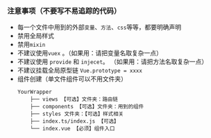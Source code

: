 


### 注意事项（不要写不易追踪的代码）
- 每一个文件中用到的外部`变量`、`方法`、`css`等等，都要明确声明
- 禁用全局样式
- 禁用`mixin`
- 不建议使用`vuex` 。（如果用：请把变量名取复杂一点）
- 不建议使用 `provide` 和 `injecet`。 （如果用：请把方法名取复杂一点）
- 不建议挂载全局原型链 `Vue.prototype = xxxx`
- 组件创建（单文件组件可以不用文件夹）
  ```
  YourWrapper
      ├── views 【可选】文件夹：路由链
      ├── components 【可选】文件夹：用到的组件
      ├── styles 文件夹：【可选】样式相关
      ├── index.ts/index.js 【可选】
      └── index.vue 【必须】组件入口
  ```